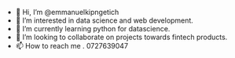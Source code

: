 - 👋 Hi, I’m @emmanuelkipngetich
- 👀 I’m interested in data science and web development.
- 🌱 I’m currently learning python for datascience.
- 💞️ I’m looking to collaborate on projects towards fintech products.
- 📫 How to reach me . 0727639047

<!---
emmanuelkipngetich/emmanuelkipngetich is a ✨ special ✨ repository because its `README.md` (this file) appears on your GitHub profile.
You can click the Preview link to take a look at your changes.
--->
